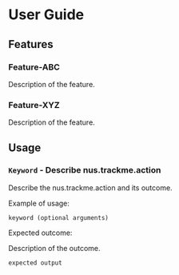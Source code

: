 # User Guide

## Features 

### Feature-ABC

Description of the feature.

### Feature-XYZ

Description of the feature.

## Usage

### `Keyword` - Describe nus.trackme.action

Describe the nus.trackme.action and its outcome.

Example of usage: 

`keyword (optional arguments)`

Expected outcome:

Description of the outcome.

```
expected output
```
